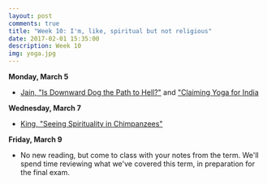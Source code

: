 ```yaml
---
layout: post
comments: true
title: "Week 10: I'm, like, spiritual but not religious"
date: 2017-02-01 15:35:00
description: Week 10
img: yoga.jpg
---
```


**Monday, March 5**
- [Jain, "Is Downward Dog the Path to Hell?"](http://religiondispatches.org/is-downward-dog-the-path-to-hell/) and ["Claiming Yoga for India](http://religiondispatches.org/claiming-yoga-for-india/)

**Wednesday, March 7**
- [King, "Seeing Spirituality in Chimpanzees"](https://www.theatlantic.com/science/archive/2016/03/chimpanzee-spirituality/475731/)

**Friday, March 9**
- No new reading, but come to class with your notes from the term. We'll spend time reviewing what we've covered this term, in preparation for the final exam.

